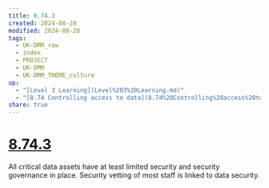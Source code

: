 ```yaml
---
title: 8.74.3
created: 2024-08-28
modified: 2024-08-28
tags:
  - UK-DMM_row
  - index
  - PROJECT
  - UK-DMM
  - UK-DMM_THEME_culture
up:
  - "[Level 3 Learning](Level%203%20Learning.md)"
  - "[8.74 Controlling access to data](8.74%20Controlling%20access%20to%20data.md)"
share: true
---
```

# [8.74.3](8.74.3.md)

All critical data assets have at least limited security and security governance in place. Security vetting of most staff is linked to data security.
